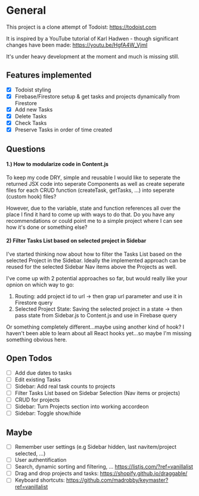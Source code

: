 # General

This project is a clone attempt of Todoist: https://todoist.com

It is inspired by a YouTube tutorial of Karl Hadwen - though significant changes have been made: https://youtu.be/HgfA4W_VjmI

It's under heavy development at the moment and much is missing still.

## Features implemented

- [x] Todoist styling
- [x] Firebase/Firestore setup & get tasks and projects dynamically from Firestore
- [x] Add new Tasks
- [x] Delete Tasks
- [x] Check Tasks
- [x] Preserve Tasks in order of time created

## Questions

#### 1.) How to modularize code in Content.js

To keep my code DRY, simple and reusable I would like to seperate the returned JSX code into seperate Components as well as create seperate files for each CRUD function (createTask, getTasks, ...) into seperate (custom hook) files?

However, due to the variable, state and function references all over the place I find it hard to come up with ways to do that.
Do you have any recommendations or could point me to a simple project where I can see how it's done or something else?

#### 2) Filter Tasks List based on selected project in Sidebar

I've started thinking now about how to filter the Tasks List based on the selected Project in the Sidebar. Ideally the implemented approach can be reused for the selected Sidebar Nav items above the Projects as well.

I've come up with 2 potential approaches so far, but would really like your opnion on which way to go:

1. Routing: add project id to url -> then grap url parameter and use it in Firestore query
2. Selected Project State: Saving the selected project in a state -> then pass state from Sidebar.js to Content.js and use in Firebase query

Or something completely different...maybe using another kind of hook? I haven't been able to learn about all React hooks yet...so maybe I'm missing something obvious here.

## Open Todos

- [ ] Add due dates to tasks
- [ ] Edit existing Tasks
- [ ] Sidebar: Add real task counts to projects
- [ ] Filter Tasks List based on Sidebar Selection (Nav items or projects)
- [ ] CRUD for projects
- [ ] Sidebar: Turn Projects section into working accordeon
- [ ] Sidebar: Toggle show/hide

## Maybe

- [ ] Remember user settings (e.g Sidebar hidden, last navitem/project selected, ...)
- [ ] User authentification
- [ ] Search, dynamic sorting and filtering, ... https://listjs.com/?ref=vanillalist
- [ ] Drag and drop projects and tasks: https://shopify.github.io/draggable/
- [ ] Keyboard shortcuts: https://github.com/madrobby/keymaster?ref=vanillalist
